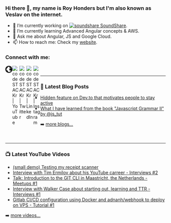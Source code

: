 ### Hi there 👋, my name is Roy Honders but I'm also known as Veslav on the internet. 

- 🔭 I’m currently working on [<img alt="soundshare" width="22px" src="https://soundshare.net/favicon.ico" /> SoundShare](https://soundshare.net/).
- 🌱 I’m currently learning Advanced Angular concepts & AWS.
- 💬 Ask me about Angular, JS and Google Cloud.
- 📫 How to reach me: Check my [website][website].

[website]: https://royhonders.com
[twitter]: https://twitter.com/Roy_Honders
[youtube]: https://youtube.com/channel/UCH4XJf2BZ_52fbf8fOBMF3w
[instagram]: https://instagram.com/royhonders
[linkedin]: https://linkedin.com/in/royhonders

### Connect with me:

[<img align="left" alt="royhonders.com" width="22px" src="https://raw.githubusercontent.com/iconic/open-iconic/master/svg/globe.svg" />][website]
[<img align="left" alt="codeSTACKr | YouTube" width="22px" src="https://cdn.jsdelivr.net/npm/simple-icons@v3/icons/youtube.svg" />][youtube]
[<img align="left" alt="codeSTACKr | Twitter" width="22px" src="https://cdn.jsdelivr.net/npm/simple-icons@v3/icons/twitter.svg" />][twitter]
[<img align="left" alt="codeSTACKr | LinkedIn" width="22px" src="https://cdn.jsdelivr.net/npm/simple-icons@v3/icons/linkedin.svg" />][linkedin]
[<img align="left" alt="codeSTACKr | Instagram" width="22px" src="https://cdn.jsdelivr.net/npm/simple-icons@v3/icons/instagram.svg" />][instagram]  

<br />

---

### 📕 Latest Blog Posts

<!-- BLOG-POST-LIST:START -->
- [Hidden feature on Dev.to that motivates people to stay active](https://dev.to/veslav3/hidden-feature-on-dev-to-that-motivates-people-to-stay-active-8lp)
- [What I have learned from the book "Javascript Grammar II" by @js_tut](https://dev.to/veslav3/what-i-have-learned-from-this-book-43k3)
<!-- BLOG-POST-LIST:END -->

➡️ [more blogs...](https://medium.com/@royhonders)

<br />

---

### 📺 Latest YouTube Videos

<!-- YOUTUBE:START -->
- [(small demo) Testing my receipt scanner](https://www.youtube.com/watch?v=SnzzjMLYWHA)
- [Interview with Tim Ermilov about his YouTube carreer - Interviews #2](https://www.youtube.com/watch?v=3UX6U5Nam0g)
- [Talk: Introduction to the GIT CLI in Maastricht, the Netherlands - Meetups #1](https://www.youtube.com/watch?v=gvrAhyHbOKw)
- [Interview with Walker Case about starting out, learning and TTR - Interviews #1](https://www.youtube.com/watch?v=V7PPIl1nhf0)
- [Gitlab CI/CD configuration using Docker and adnanh/webhook to deploy on VPS - Tutorial #1](https://www.youtube.com/watch?v=Qhn-lXjyrZA)
<!-- YOUTUBE:END -->

➡️ [more videos...](https://www.youtube.com/channel/UCH4XJf2BZ_52fbf8fOBMF3w)

